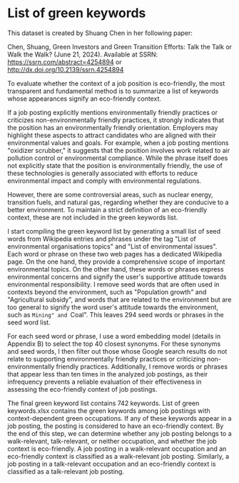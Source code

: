 # List of green keywords

This dataset is created by Shuang Chen in her following paper:	

Chen, Shuang, Green Investors and Green Transition Efforts: Talk the Talk or Walk the Walk? (June 21, 2024). Available at SSRN: https://ssrn.com/abstract=4254894 or http://dx.doi.org/10.2139/ssrn.4254894

To evaluate whether the context of a job position is eco-friendly, the most transparent and fundamental method is to summarize a list of keywords whose appearances signify an eco-friendly context.

If a job posting explicitly mentions environmentally friendly practices or criticizes non-environmentally friendly practices, it strongly indicates that the position has an environmentally friendly orientation. Employers may highlight these aspects to attract candidates who are aligned with their environmental values and goals. For example, when a job posting mentions "oxidizer scrubber," it suggests that the position involves work related to air pollution control or environmental compliance. While the phrase itself does not explicitly state that the position is environmentally friendly, the use of these technologies is generally associated with efforts to reduce environmental impact and comply with environmental regulations. 

However, there are some controversial areas, such as nuclear energy, transition fuels, and natural gas, regarding whether they are conducive to a better environment. To maintain a strict definition of an eco-friendly context, these are not included in the green keywords list.

I start compiling the green keyword list by generating a small list of seed words from Wikipedia entries and phrases under the tag "List of environmental organisations topics" and "List of environmental issues". Each word or phrase on these two web pages has a dedicated Wikipedia page. On the one hand, they provide a comprehensive scope of important environmental topics. On the other hand, these words or phrases express environmental concerns and signify the user's supportive attitude towards environmental responsibility. I remove seed words that are often used in contexts beyond the environment, such as "Population growth" and "Agricultural subsidy", and words that are related to the environment but are too general to signify the word user's attitude towards the environment, such as ``Mining" and ``Coal". This leaves 294 seed words or phrases in the seed word list.

For each seed word or phrase, I use a word embedding model (details in Appendix B) to select the top 40 closest synonyms. For these synonyms and seed words, I then filter out those whose Google search results do not relate to supporting environmentally friendly practices or criticizing non-environmentally friendly practices. Additionally, I remove words or phrases that appear less than ten times in the analyzed job postings, as their infrequency prevents a reliable evaluation of their effectiveness in assessing the eco-friendly context of job postings. 

The final green keyword list contains 742 keywords. List of green keywords.xlsx contains the green keywords among job postings with context-dependent green occupations.  If any of these keywords appear in a job posting, the posting is considered to have an eco-friendly context. By the end of this step, we can determine whether any job posting belongs to a walk-relevant, talk-relevant, or neither occupation, and whether the job context is eco-friendly. A job posting in a walk-relevant occupation and an eco-friendly context is classified as a walk-relevant job posting. Similarly, a job posting in a talk-relevant occupation and an eco-friendly context is classified as a talk-relevant job posting.

